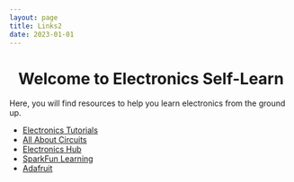 ```yaml
---
layout: page
title: Links2
date: 2023-01-01
---
```


<div class="container">

<h1 style="text-align: center;">Welcome to Electronics Self-Learn</h1>

<p>Here, you will find resources to help you learn electronics from the ground up.</p>

<ul>
  <li><a href="https://www.electronics-tutorials.ws/">Electronics Tutorials</a></li>
  <li><a href="https://www.allaboutcircuits.com/">All About Circuits</a></li>
  <li><a href="https://www.electronicshub.org/">Electronics Hub</a></li>
  <li><a href="https://learn.sparkfun.com/">SparkFun Learning</a></li>
  <li><a href="https://www.adafruit.com/">Adafruit</a></li>
</ul>

</div>
